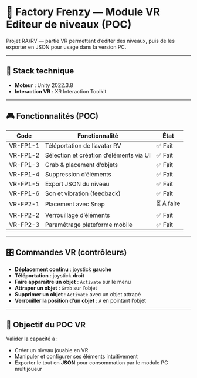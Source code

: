 # 🥽 Factory Frenzy — Module VR Éditeur de niveaux (POC)

Projet RA/RV — partie VR permettant d’éditer des niveaux, puis de les exporter en JSON pour usage dans la version PC.

---

## 🧱 Stack technique

- **Moteur** : Unity 2022.3.8
- **Interaction VR** : XR Interaction Toolkit

---

## 🎮 Fonctionnalités (POC)

| Code       | Fonctionnalité                                    | État      |
|------------|---------------------------------------------------|-----------|
| VR-FP1-1   | Téléportation de l’avatar RV                      | ✅ Fait |
| VR-FP1-2   | Sélection et création d’éléments via UI           | ✅ Fait |
| VR-FP1-3   | Grab & placement d’objets                         | ✅ Fait |
| VR-FP1-4   | Suppression d’éléments                            | ✅ Fait |
| VR-FP1-5   | Export JSON du niveau                             | ✅ Fait |
| VR-FP1-6   | Son et vibration (feedback)                       | ✅ Fait |
| VR-FP2-1   | Placement avec Snap                               | ⏳ À faire |
| VR-FP2-2   | Verrouillage d’éléments                           | ✅ Fait |
| VR-FP2-3   | Paramétrage plateforme mobile                     | ✅ Fait |

---

## 🎛️ Commandes VR (contrôleurs)

- **Déplacement continu** : joystick **gauche**
- **Téléportation** : joystick **droit**
- **Faire apparaître un objet** : `Activate` sur le menu
- **Attraper un objet** : `Grab` sur l’objet
- **Supprimer un objet** : `Activate` avec un objet attrapé
- **Verrouiller la position d’un objet** : `A` en pointant l’objet

---

## 🎯 Objectif du POC VR

Valider la capacité à :
- Créer un niveau jouable en VR
- Manipuler et configurer ses éléments intuitivement
- Exporter le tout en **JSON** pour consommation par le module PC multijoueur

